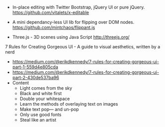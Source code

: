 * In-place editing with Twitter Bootstrap, jQuery UI or pure jQuery. https://github.com/vitalets/x-editable
* A mini dependancy-less UI lib for flipping over DOM nodes. https://github.com/mintchaos/flippant.js

* Three.js - 3D scenes using Java Script http://threejs.org/

7 Rules for Creating Gorgeous UI - A guide to visual aesthetics, written by a nerd
* https://medium.com/@erikdkennedy/7-rules-for-creating-gorgeous-ui-part-1-559d4e805cda
* https://medium.com/@erikdkennedy/7-rules-for-creating-gorgeous-ui-part-2-430de537ba96
* Content
  * Light comes from the sky
  * Black and white first
  * Double your whitespace
  * Learn the methods of overlaying text on images 
  * Make text pop— and un-pop
  * Only use good fonts
  * Steal like an artist
